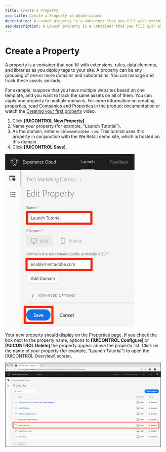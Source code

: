 ```yaml
---
title: Create a Property
seo-title: Create a Property in Adobe Launch
description: A Launch property is a container that you fill with extensions, rules, data elements, and libraries as you deploy tags to your site
seo-description: A Launch property is a container that you fill with extensions, rules, data elements, and libraries as you deploy tags to your site
---
```


# Create a Property

A property is a container that you fill with extensions, rules, data elements, and libraries as you deploy tags to your site. A property can be any grouping of one or more domains and subdomains. You can manage and track these assets similarly.

For example, suppose that you have multiple websites based on one template, and you want to track the same assets on all of them. You can apply one property to multiple domains. For more information on creating properties, read [Companies and Properties](../../launch-reference/administration/companies-and-properties.md) in the product documentation or watch the [Creating your first property](https://www.youtube.com/embed/Fb2pcbAYjIE) video.

1. Click **[!UICONTROL New Property]**.
1. Name your property (for example, “Launch Tutorial”).
1.  As the domain, enter `enablementadobe.com`. This tutorial uses this property in conjunction with the We.Retail demo site, which is hosted on this domain.
1. Click **[!UICONTROL Save]**.

![](/help/assets/launch-newproperty1.png)

Your new property should display on the Properties page.  If you check the box next to the property name, options to **[!UICONTROL Configure]** or **[!UICONTROL Delete]** the property appear above the property list. Click on the name of your property (for example, “Launch Tutorial”) to open the [!UICONTROL Overview] screen.

![](/help/assets/launch-openproperty.png)
